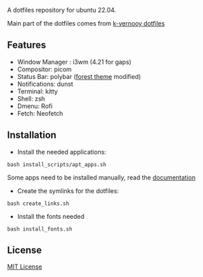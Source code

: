 A dotfiles repository for ubuntu 22.04.

Main part of the dotfiles comes from [k-vernooy dotfiles](https://github.com/k-vernooy/dotfiles)

## Features

- Window Manager : i3wm (4.21 for gaps)
- Compositor: picom
- Status Bar: polybar ([forest theme](https://github.com/adi1090x/polybar-themes) modified)
- Notifications: dunst
- Terminal: kitty
- Shell: zsh 
- Dmenu: Rofi
- Fetch: Neofetch

## Installation

- Install the needed applications:

``bash install_scripts/apt_apps.sh``

Some apps need to be installed manually, read the [documentation](install_scripts/manual_install.txt)

- Create the symlinks for the dotfiles:

``bash create_links.sh``

- Install the fonts needed

``bash install_fonts.sh``

## License

[MIT License](LICENSE)
